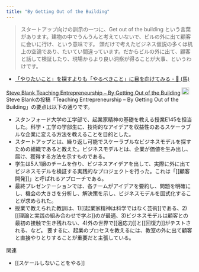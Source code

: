 ```yaml
---
title: "By Getting Out of the Building"
---
```


> スタートアップ向けの訓示の一つに、Get out of the building という言葉があります。建物の中でうんうんと考えていないで、ビルの外に出て顧客に会いに行け、という意味です。
>  頭だけで考えたビジネス仮説の多くは机上の空論であり、たいてい間違っています。だからビルの外に出て、顧客と話して検証したり、現場からより良い洞察が得ることが大事、というわけです。
- [「やりたいこと」を探すよりも「やるべきこと」に目を向けてみる - 🐴 (馬)](https://blog.takaumada.com/entry/what-you-want-to-do)

[Steve Blank Teaching Entrepreneurship – By Getting Out of the Building](https://steveblank.com/2010/03/11/teaching-entrepreneurship-%E2%80%93-by-getting-out-of-the-building/)
<img src='https://scrapbox.io/api/pages/nishio/claude/icon' alt='claude.icon' height="19.5"/>Steve Blankの投稿「Teaching Entrepreneurship – By Getting Out of the Building」の要点は以下の通りです。
- スタンフォード大学の工学部で、起業家精神の基礎を教える授業E145を担当した。科学・工学の学部生に、技術的なアイデアを収益性のあるスケーラブルな企業に変える方法を教えることを目的とした。
- スタートアップとは、繰り返し可能でスケーラブルなビジネスモデルを探すための組織であると教えた。ビジネスモデルとは、企業が価値を生み出し、届け、獲得する方法を示すものである。
- 学生は5人1組のチームを作り、ビジネスアイデアを出して、実際に外に出てビジネスモデルを検証する実践的なプロジェクトを行った。これは「[[顧客開発]]」と呼ばれるアプローチである。
- 最終プレゼンテーションでは、各チームがアイデアを要約し、問題を明確にし、機会の大きさを分析し、解決策を示し、ビジネスモデルを図式化することが求められた。
- 授業で教えられた教訓は、1)[[起業家精神は科学ではなく芸術]]である、2)[[理論と実践の組み合わせで学ぶ]]のが最適、3)ビジネスモデルは顧客との最初の接触で生き残れない、4)外の世界で[[適応力]]と[[回復力]]がテストされる、など。
要するに、起業のプロセスを教えるには、教室の外に出て顧客と直接やりとりすることが重要だと主張している。

関連
- [[スケールしないことをやる]]
